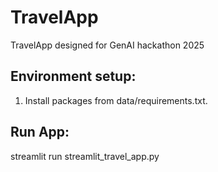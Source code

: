 # TravelApp
TravelApp designed for GenAI hackathon 2025


## Environment setup:
1. Install packages from data/requirements.txt.

## Run App:
streamlit run streamlit_travel_app.py 

